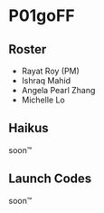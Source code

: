# P01goFF

## Roster
* Rayat Roy (PM)
* Ishraq Mahid
* Angela Pearl Zhang
* Michelle Lo

## Haikus
soon™

## Launch Codes
soon™
